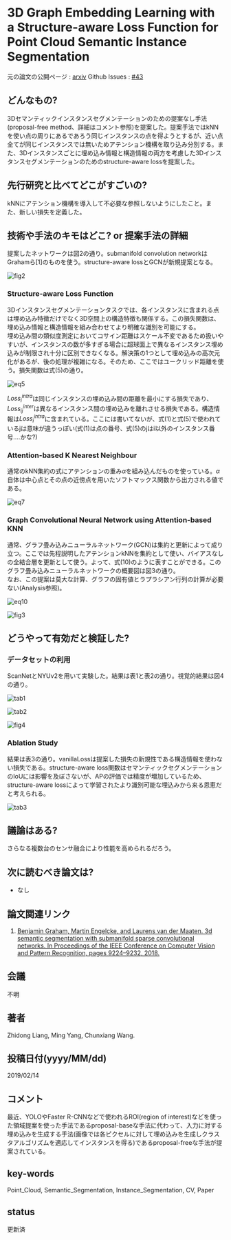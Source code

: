 # 3D Graph Embedding Learning with a Structure-aware Loss Function for Point Cloud Semantic Instance Segmentation

元の論文の公開ページ : [arxiv](https://arxiv.org/abs/1902.05247)
Github Issues : [#43](https://github.com/Obarads/obarads.github.io/issues/43)

## どんなもの?
3Dセマンティックインスタンスセグメンテーションのための提案なし手法(proposal-free method、詳細はコメント参照)を提案した。提案手法ではkNNを使い点の周りにあるであろう同じインスタンスの点を得ようとするが、近い点全てが同じインスタンスでは無いためアテンション機構を取り込み分別する。また、3Dインスタンスごとに埋め込み情報と構造情報の両方を考慮した3Dインスタンスセグメンテーションのためのstructure-aware lossを提案した。

## 先行研究と比べてどこがすごいの?
kNNにアテンション機構を導入して不必要な参照しないようにしたこと。また、新しい損失を定義した。

## 技術や手法のキモはどこ? or 提案手法の詳細
提案したネットワークは図2の通り。submanifold convolution networkはGrahamら[1]のものを使う。structure-aware lossとGCNが新規提案となる。

![fig2](img/3GELwaSLFfPCSIS/fig2.png)

### Structure-aware Loss Function
3Dインスタンスセグメンテーションタスクでは、各インスタンスに含まれる点は埋め込み特徴だけでなく3D空間上の構造特徴も関係する。この損失関数は、埋め込み情報と構造情報を組み合わせてより明確な識別を可能にする。  
埋め込み間の類似度測定においてコサイン距離はスケール不変であるため扱いやすいが、インスタンスの数が多すぎる場合に超球面上で異なるインスタンス埋め込みが制限され十分に区別できなくなる。解決策の1つとして埋め込みの高次元化があるが、後の処理が複雑になる。そのため、ここではユークリッド距離を使う。損失関数は式(5)の通り。

![eq5](img/3GELwaSLFfPCSIS/eq5.png)

$Loss_ {i}^{intra}$は同じインスタンスの埋め込み間の距離を最小にする損失であり、$Loss_ {ij}^{inter}$は異なるインスタンス間の埋め込みを離れさせる損失である。構造情報は$Loss_ {i}^{intra}$に含まれている。ここには書いてないが、式(1)と式(5)で使われているjは意味が違うっぽい(式(1)は点の番号、式(5)のjはi以外のインスタンス番号....かな?)

### Attention-based K Nearest Neighbour
通常のkNN集約の式にアテンションの重み$\alpha$を組み込んだものを使っている。$\alpha$自体は中心点とその点の近傍点を用いたソフトマックス関数から出力される値である。

![eq7](img/3GELwaSLFfPCSIS/eq7.png)

### Graph Convolutional Neural Network using Attention-based KNN
通常、グラフ畳み込みニューラルネットワーク(GCN)は集約と更新によって成り立つ。ここでは先程説明したアテンションkNNを集約として使い、バイアスなしの全結合層を更新として使う。よって、式(10)のように表すことができる。このグラフ畳み込みニューラルネットワークの概要図は図3の通り。  
なお、この提案は莫大な計算、グラフの固有値とラプラシアン行列の計算が必要ない(Analysis参照)。

![eq10](img/3GELwaSLFfPCSIS/eq10.png)

![fig3](img/3GELwaSLFfPCSIS/fig3.png)

## どうやって有効だと検証した?
### データセットの利用
ScanNetとNYUv2を用いて実験した。結果は表1と表2の通り。視覚的結果は図4の通り。

![tab1](img/3GELwaSLFfPCSIS/tab1.png)

![tab2](img/3GELwaSLFfPCSIS/tab2.png)

![fig4](img/3GELwaSLFfPCSIS/fig4.png)

### Ablation Study
結果は表3の通り。vanillaLossは提案した損失の新規性である構造情報を使わない損失である。structure-aware loss関数はセマンティックセグメンテーションのIoUには影響を及ぼさないが、APの評価では精度が増加しているため、structure-aware lossによって学習されたより識別可能な埋込みから来る恩恵だと考えられる。

![tab3](img/3GELwaSLFfPCSIS/tab3.png)

## 議論はある?
さらなる複数台のセンサ融合により性能を高められるだろう。

## 次に読むべき論文は?
- なし

## 論文関連リンク
1. [Benjamin Graham, Martin Engelcke, and Laurens van der Maaten. 3d semantic segmentation with submanifold sparse convolutional networks. In Proceedings of the IEEE Conference on Computer Vision and Pattern Recognition, pages 9224–9232, 2018.](http://openaccess.thecvf.com/content_cvpr_2018/papers/Graham_3D_Semantic_Segmentation_CVPR_2018_paper.pdf)

## 会議
不明

## 著者
Zhidong Liang, Ming Yang, Chunxiang Wang.

## 投稿日付(yyyy/MM/dd)
2019/02/14

## コメント
最近、YOLOやFaster R-CNNなどで使われるROI(region of interest)などを使った領域提案を使った手法であるproposal-baseな手法に代わって、入力に対する埋め込みを生成する手法(画像では各ピクセルに対して埋め込みを生成しクラスタアルゴリズムを適応してインスタンスを得る)であるproposal-freeな手法が提案されている。

## key-words
Point_Cloud, Semantic_Segmentation, Instance_Segmentation, CV, Paper

## status
更新済